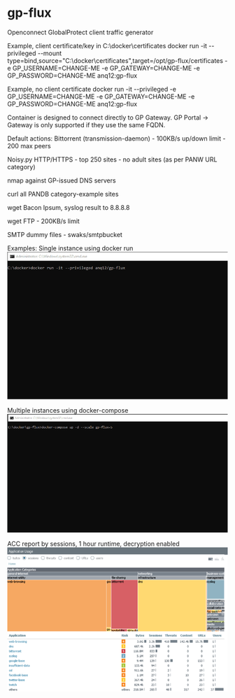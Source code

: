 # gp-flux
Openconnect GlobalProtect client traffic generator

Example, client certificate/key in C:\docker\certificates
docker run -it --privileged --mount type=bind,source="C:\docker\certificates",target=/opt/gp-flux/certificates -e GP_USERNAME=CHANGE-ME -e GP_GATEWAY=CHANGE-ME -e GP_PASSWORD=CHANGE-ME anq12:gp-flux

Example, no client certificate
docker run -it --privileged -e GP_USERNAME=CHANGE-ME -e GP_GATEWAY=CHANGE-ME -e GP_PASSWORD=CHANGE-ME anq12:gp-flux

Container is designed to connect directly to GP Gateway. GP Portal -> Gateway is only supported if they use the same FQDN.


Default actions:
Bittorrent (transmission-daemon) - 100KB/s up/down limit - 200 max peers

Noisy.py HTTP/HTTPS - top 250 sites - no adult sites (as per PANW URL category)

nmap against GP-issued DNS servers

curl all PANDB category-example sites

wget Bacon Ipsum, syslog result to 8.8.8.8

wget FTP - 200KB/s limit

SMTP dummy files - swaks/smtpbucket


Examples:
Single instance using docker run
![gp-flux-run](demo/gp-flux-run-example.gif)

Multiple instances using docker-compose
![gp-flux-run](demo/gp-flux-compose-example.gif)

ACC report by sessions, 1 hour runtime, decryption enabled
![gp-flux-run](demo/gp-flux-acc-1hr-decrypted.png)